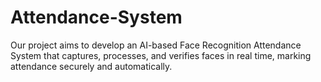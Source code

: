# Attendance-System
Our project aims to develop an AI-based Face Recognition Attendance System that captures, processes, and verifies faces in real time, marking attendance securely and automatically.
